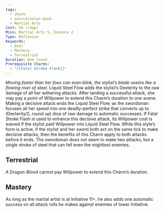```yaml
---
tags:
  - charm
  - source/solar-book
  - Martial-Arts
Cost: 5m (+1wp)
Mins: Martial Arts 5, Essence 2
Type: Reflexive
Keywords:
  - Dual
  - Mastery
  - Terrestrial
Duration: One round
Prerequisite Charms:
  - "[[Fatal Stroke Flash]]"
---
```

*Moving faster than her foes can even blink, the stylist’s blade seems like a flowing river of steel.*
Liquid Steel Flow adds the stylist’s Dexterity to the raw damage of all her withering attacks. After landing a successful attack, she may pay a point of Willpower to extend this Charm’s duration to one scene. Making a decisive attack ends the Liquid Steel Flow, as the swordsman focuses all her speed into one deadly-perfect strike that converts up to (Dexterity/2, round up) dice of raw damage to automatic successes. If Fatal Stroke Flash is used to enhance this decisive attack, its Willpower cost is waived if the stylist paid Willpower into Liquid Steel Flow. While this style’s form is active, if the stylist and her sword both act on the same tick to make decisive attacks, then the benefits of this Charm apply to both attacks before it ends. The swordsman does not seem to make two attacks, but a single stroke of steel that can fell even the mightiest enemies. 
## Terrestrial
A Dragon-Blood cannot pay Willpower to extend this Charm’s duration. 
## Mastery
As long as the martial artist is at Initiative 11+, he also adds one automatic success on all attack rolls he makes against enemies of lower Initiative.
